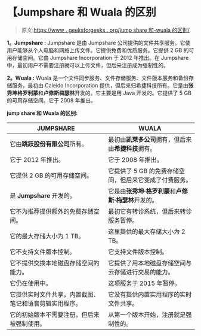 # 【Jumpshare 和 Wuala 的区别

> 原文:[https://www . geeksforgeeks . org/jump share 和-wuala 的区别/](https://www.geeksforgeeks.org/difference-between-jumpshare-and-wuala/)

**1。Jumpshare :**
Jumpshare 是由 Jumpshare 公司提供的文件共享服务。它使用户能够从个人电脑和网络上传文件。它提供免费和优质服务。它提供 2 GB 的可用存储空间。它由 Jumpshare Incorporation 于 2012 年推出。在 Jumpshare 中，最初用户不需要注册就可以上传文件，但后来注册成为强制性的。

**2。Wuala :**
Wuala 是一个文件同步服务、文件存储服务、文件版本服务和备份存储服务，最初由 Caleido Incorporation 提供，但后来归希捷科技所有。它是由**张秀坤格罗利蒙**和**卢修斯梅瑟林**开发的。它主要是用 Java 开发的。它提供了 5 GB 的可用存储空间。它于 2008 年推出。

**jump share 和 Wuala 的区别:**

<center>

| JUMPSHARE | WUALA |
| --- | --- |
| 它由**跳跃股份有限公司**所有。 | 最初由**凯莱多公司**拥有，但后来由**希捷科技**拥有。 |
| 它于 2012 年推出。 | 它于 2008 年推出。 |
| 它提供 2 GB 的可用存储空间。 | 它提供了 5 GB 的免费存储空间，但后来它变成了付费服务。 |
| 是 **Jumpshare** 开发的。 | 它是由**张秀坤·格罗利蒙**和**卢修斯·梅瑟林**开发的。 |
| 它不为推荐提供额外的免费存储空间。 | 最初它有转诊系统，但后来转诊服务暂停。 |
| 它的最大存储大小为 1 TB。 | 这里提供的最大存储大小为 2 TB。 |
| 它不支持文件版本控制。 | 它支持文件版本控制。 |
| 它不提供交换本地磁盘存储空间的能力。 | 它提供了用本地磁盘存储空间与云存储进行交易的能力。 |
| 它仍在使用中。 | 这项服务于 2015 年暂停。 |
| 它提供实时文件共享，内置截图、笔记和语音剪辑实用程序。 | 它没有提供内置实用程序的实时文件共享。 |
| 它的初始版本不需要注册，但后来被强制使用。 | 从第一个版本开始，注册就是强制性的。 |

</center>